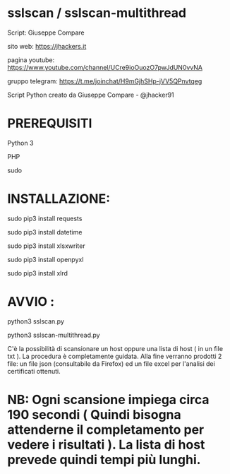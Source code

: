 # sslscan / sslscan-multithread

Script: Giuseppe Compare

sito web: https://jhackers.it

pagina youtube: https://www.youtube.com/channel/UCre9ioOuozO7pwJdUN0vvNA

gruppo telegram: https://t.me/joinchat/H9mGjhSHp-jVV5QPnvtqeg

Script Python creato da Giuseppe Compare - @jhacker91

# PREREQUISITI

Python 3

PHP

sudo

# INSTALLAZIONE:

sudo pip3 install requests

sudo pip3 install datetime

sudo pip3 install xlsxwriter

sudo pip3 install openpyxl

sudo pip3 install xlrd

# AVVIO :

python3 sslscan.py

python3 sslscan-multithread.py


C'è la possibilità di scansionare un host oppure una lista di host ( in un file txt ). La procedura è completamente guidata.
Alla fine verranno prodotti 2 file: un file json (consultabile da Firefox) ed un file excel per l'analisi dei certificati ottenuti.

# NB: Ogni scansione impiega circa 190 secondi ( Quindi bisogna attenderne il completamento per vedere i risultati ). La lista di host prevede quindi tempi più lunghi.

